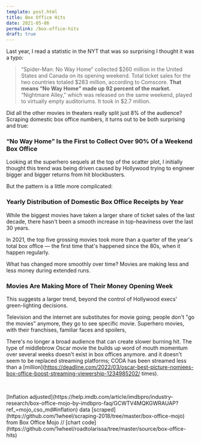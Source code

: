 ```yaml
---
template: post.html
title: Box Office Hits
date: 2021-05-06
permalink: /box-office-hits
draft: true
---
```


<link rel='stylesheet' type='text/css' href='style.css'>
Last year, I read a statistic in the NYT that was so surprising I thought it was a typo:

> “Spider-Man: No Way Home” collected $260 million in the United States and Canada on its opening weekend. Total ticket sales for the two countries totaled $283 million, according to Comscore. **That means “No Way Home” made up 92 percent of the market.** “Nightmare Alley,” which was released on the same weekend, played to virtually empty auditoriums. It took in $2.7 million.

Did all the other movies in theaters really split just 8% of the audience? Scraping domestic box office numbers, it turns out to be both surprising and true: 

### “No Way Home” Is the First to Collect Over 90% Of a Weekend Box Office

<div class='weekly-top-percent full-width'></div>

Looking at the superhero sequels at the top of the scatter plot, I initially thought this trend was being driven caused by Hollywood trying to engineer bigger and bigger returns from hit blockbusters.

But the pattern is a little more complicated:

### Yearly Distribution of Domestic Box Office Receipts by Year

<div class='year-distribution full-width'></div>

While the biggest movies have taken a larger share of ticket sales of the last decade, there hasn't been a smooth increase in top-heaviness over the last 30 years. 

In 2021, the top five grossing movies took more than a quarter of the year's total box office — the first time that's happened since the 80s, when it happen regularly.  

What has changed more smoothly over time? Movies are making less and less money during extended runs.

### Movies Are Making More of Their Money Opening Week

<div class='best-week-scatter full-width'></div>

This suggests a larger trend, beyond the control of Hollywood execs' green-lighting decisions. 

Television and the internet are substitutes for movie going; people don't "go the movies" anymore, they go to see specific movie. 
Superhero movies, with their franchises, familiar faces and spoilers, 

There's no longer a broad audience that can create slower burning hit. The type of middlebrow Oscar movie the builds up word of mouth momentum over several weeks doesn't exist in box offices anymore. and it doesn't seem to be replaced streaming platforms; CODA has been streamed less than a [million](https://deadline.com/2022/03/oscar-best-picture-nomiees-box-office-boost-streaming-viewership-1234985202/ times).



<!-- <div class='year-sm'></div> -->

<!-- <h3>Box office percentage, by week of release</h3> -->

<!-- <div class='by-movie'></div> -->


<!-- > “Spider-Man: No Way Home” collected $260 million in the United States and Canada on its opening weekend. Total ticket sales for the two countries totaled $283 million, according to Comscore. **That means “No Way Home” made up 92 percent of the market.** “Nightmare Alley,” which was released on the same weekend, played to virtually empty auditoriums. It took in $2.7 million. 


-->



<div id='notes'>
<br>

<p>[Inflation adjusted](https://help.imdb.com/article/imdbpro/industry-research/box-office-mojo-by-imdbpro-faq/GCWTV4MQKGWRAUAP?ref_=mojo_cso_md#inflation) data [scraped](https://github.com/1wheel/scraping-2018/tree/master/box-office-mojo) from Box Office Mojo // [chart code](https://github.com/1wheel/roadtolarissa/tree/master/source/box-office-hits)

</div>

<script src='https://roadtolarissa.com/slinks/static-rss/d3_.js'></script>

<script src='util.js'></script>
<script src='draw-weekly-top-percent.js'></script>
<script src='draw-best-week-scatter.js'></script>
<script src='draw-year-distribution.js'></script>
<script src='init.js'></script>

<!-- 

https://www.boxofficemojo.com/weekend/2021W51/

https://www.nytimes.com/2021/12/26/business/movies-stars-hollywood.html


Less than a million people have streamed CODA 



-->